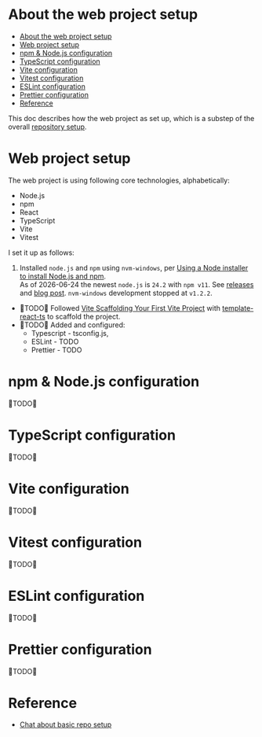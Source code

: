 
# About the web project setup

- [About the web project setup](#about-the-web-project-setup)
- [Web project setup](#web-project-setup)
- [npm \& Node.js configuration](#npm--nodejs-configuration)
- [TypeScript configuration](#typescript-configuration)
- [Vite configuration](#vite-configuration)
- [Vitest configuration](#vitest-configuration)
- [ESLint configuration](#eslint-configuration)
- [Prettier configuration](#prettier-configuration)
- [Reference](#reference)

This doc describes how the web project as set up, which is a substep of the overall [repository setup](./about_setup_repo.md).

# Web project setup

The web project is using following core technologies, alphabetically:

- Node.js
- npm
- React
- TypeScript
- Vite
- Vitest

I set it up as follows:

1. Installed `node.js` and `npm` using `nvm-windows`, per
[Using a Node installer to install Node.js and npm][npm-use-nvm].  
As of 2026-06-24 the newest `node.js` is `24.2` with `npm v11`. See [releases][node-releases] and [blog post][node-24.0-blog].
`nvm-windows` development stopped at `v1.2.2`.

- 🚧TODO🚧 Followed [Vite Scaffolding Your First Vite Project][vite-scaffold] with [template-react-ts] to scaffold the project.
- 🚧TODO🚧 Added and configured:
  - Typescript - tsconfig.js,
  - ESLint - TODO
  - Prettier - TODO

# npm & Node.js configuration

🚧TODO🚧

# TypeScript configuration

🚧TODO🚧

# Vite configuration

🚧TODO🚧

# Vitest configuration

🚧TODO🚧

# ESLint configuration

🚧TODO🚧

# Prettier configuration

🚧TODO🚧

# Reference

- [Chat about basic repo setup](https://chatgpt.com/c/684e85cf-dc74-8011-ae8b-18e5d8a16be4)

[npm-use-nvm]: https://docs.npmjs.com/downloading-and-installing-node-js-and-npm#using-a-node-version-manager-to-install-nodejs-and-npm
[vite-scaffold]: https://vite.dev/guide/#scaffolding-your-first-vite-project
[template-react-ts]: https://github.com/vitejs/vite/tree/main/packages/create-vite/template-react-ts
[node-24.0-blog]: https://nodejs.org/en/blog/release/v24.0.0
[node-releases]: https://nodejs.org/en/about/previous-releases
